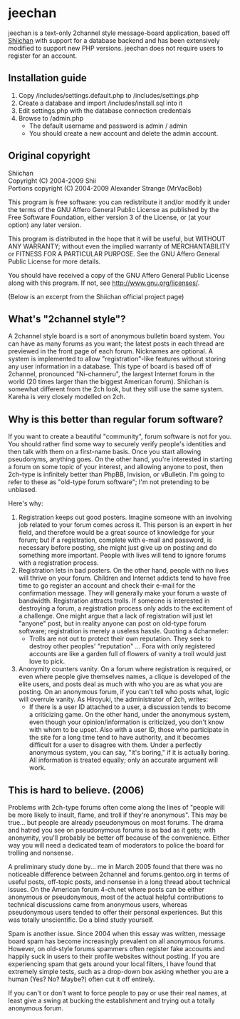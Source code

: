 jeechan
=======

jeechan is a text-only 2channel style message-board application, based off [Shiichan](http://wakaba.c3.cx/shii/shiichan) with support for a database backend and has been extensively modified to support new PHP versions. jeechan does not require users to register for an account. 

Installation guide
------------

1. Copy /includes/settings.default.php to /includes/settings.php
2. Create a database and import /includes/install.sql into it
3. Edit settings.php with the database connection credentials
4. Browse to /admin.php
    * The default username and password is admin / admin
    * You should create a new account and delete the admin account. 


Original copyright
------------

Shiichan  
Copyright (C) 2004-2009 Shii  
Portions copyright (C) 2004-2009 Alexander Strange (MrVacBob)

This program is free software: you can redistribute it and/or modify
it under the terms of the GNU Affero General Public License as published by
the Free Software Foundation, either version 3 of the License, or
(at your option) any later version.

This program is distributed in the hope that it will be useful,
but WITHOUT ANY WARRANTY; without even the implied warranty of
MERCHANTABILITY or FITNESS FOR A PARTICULAR PURPOSE.  See the
GNU Affero General Public License for more details.

You should have received a copy of the GNU Affero General Public License
along with this program.  If not, see <http://www.gnu.org/licenses/>.

(Below is an excerpt from the Shiichan official project page)

What's "2channel style"?
------------

A 2channel style board is a sort of anonymous bulletin board system. You can have as many forums as you want; the latest posts in each thread are previewed in the front page of each forum. Nicknames are optional. A system is implemented to allow "registration"-like features without storing any user information in a database.
This type of board is based off of 2channel, pronounced "Ni-channeru", the largest Internet forum in the world (20 times larger than the biggest American forum). Shiichan is somewhat different from the 2ch look, but they still use the same system. Kareha is very closely modelled on 2ch.

Why is this better than regular forum software?
------------

If you want to create a beautiful "community", forum software is not for you. You should rather find some way to securely verify people's identities and then talk with them on a first-name basis. Once you start allowing pseudonyms, anything goes.
On the other hand, you're interested in starting a forum on some topic of your interest, and allowing anyone to post, then 2ch-type is infinitely better than PhpBB, Invision, or vBulletin. I'm going to refer to these as "old-type forum software"; I'm not pretending to be unbiased.

Here's why:

1. Registration keeps out good posters. Imagine someone with an involving job related to your forum comes across it. This person is an expert in her field, and therefore would be a great source of knowledge for your forum; but if a registration, complete with e-mail and password, is necessary before posting, she might just give up on posting and do something more important. People with lives will tend to ignore forums with a registration process.
2. Registration lets in bad posters. On the other hand, people with no lives will thrive on your forum. Children and Internet addicts tend to have free time to go register an account and check their e-mail for the confirmation message. They will generally make your forum a waste of bandwidth.
Registration attracts trolls. If someone is interested in destroying a forum, a registration process only adds to the excitement of a challenge. One might argue that a lack of registration will just let "anyone" post, but in reality anyone can post on old-type forum software; registration is merely a useless hassle. Quoting a 4channeler:
    * Trolls are not out to protect their own reputation. They seek to destroy other peoples' "reputation" ... Fora with only registered accounts are like a garden full of flowers of vanity a troll would just love to pick.
3. Anonymity counters vanity. On a forum where registration is required, or even where people give themselves names, a clique is developed of the elite users, and posts deal as much with who you are as what you are posting. On an anonymous forum, if you can't tell who posts what, logic will overrule vanity. As Hiroyuki, the administrator of 2ch, writes:
    * If there is a user ID attached to a user, a discussion tends to become a criticizing game. On the other hand, under the anonymous system, even though your opinion/information is criticized, you don't know with whom to be upset. Also with a user ID, those who participate in the site for a long time tend to have authority, and it becomes difficult for a user to disagree with them. Under a perfectly anonymous system, you can say, "it's boring," if it is actually boring. All information is treated equally; only an accurate argument will work.

This is hard to believe. (2006)
------------

Problems with 2ch-type forums often come along the lines of "people will be more likely to insult, flame, and troll if they're anonymous". This may be true... but people are already pseudonymous on most forums. The drama and hatred you see on pseudonymous forums is as bad as it gets; with anonymity, you'll probably be better off because of the convenience. Either way you will need a dedicated team of moderators to police the board for trolling and nonsense.

A preliminary study done by... me in March 2005 found that there was no noticeable difference between 2channel and forums.gentoo.org in terms of useful posts, off-topic posts, and nonsense in a long thread about technical issues. On the American forum 4-ch.net where posts can be either anonymous or pseudonymous, most of the actual helpful contributions to technical discussions came from anonymous users, whereas pseudonymous users tended to offer their personal experiences. But this was totally unscientific. Do a blind study yourself.

Spam is another issue. Since 2004 when this essay was written, message board spam has become increasingly prevalent on all anonymous forums. However, on old-style forums spammers often register fake accounts and happily suck in users to their profile websites without posting. If you are experiencing spam that gets around your local filters, I have found that extremely simple tests, such as a drop-down box asking whether you are a human (Yes? No? Maybe?) often cut it off entirely.

If you can't or don't want to force people to pay or use their real names, at least give a swing at bucking the establishment and trying out a totally anonymous forum.


